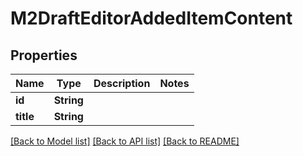 # M2DraftEditorAddedItemContent

## Properties

Name | Type | Description | Notes
------------ | ------------- | ------------- | -------------
**id** | **String** |  | 
**title** | **String** |  | 

[[Back to Model list]](../README.md#documentation-for-models) [[Back to API list]](../README.md#documentation-for-api-endpoints) [[Back to README]](../README.md)


